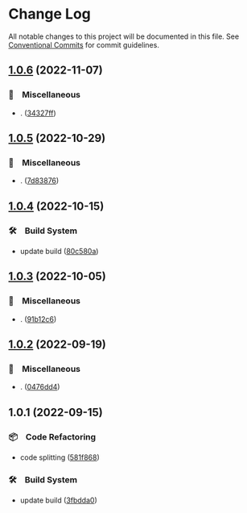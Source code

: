 # Change Log

All notable changes to this project will be documented in this file.
See [Conventional Commits](https://conventionalcommits.org) for commit guidelines.

## [1.0.6](https://github.com/bluelovers/ws-jest/compare/@lazy-assert/jest-diff@1.0.5...@lazy-assert/jest-diff@1.0.6) (2022-11-07)



### 🔖　Miscellaneous

* . ([34327ff](https://github.com/bluelovers/ws-jest/commit/34327ffdbbd027d2f901390f6111e2af844d985e))



## [1.0.5](https://github.com/bluelovers/ws-jest/compare/@lazy-assert/jest-diff@1.0.4...@lazy-assert/jest-diff@1.0.5) (2022-10-29)



### 🔖　Miscellaneous

* . ([7d83876](https://github.com/bluelovers/ws-jest/commit/7d838766d8839f166f1312cb5c181de747ab36ce))



## [1.0.4](https://github.com/bluelovers/ws-jest/compare/@lazy-assert/jest-diff@1.0.3...@lazy-assert/jest-diff@1.0.4) (2022-10-15)



### 🛠　Build System

* update build ([80c580a](https://github.com/bluelovers/ws-jest/commit/80c580ac33bab15925a42a87da0793768e48e8e6))



## [1.0.3](https://github.com/bluelovers/ws-jest/compare/@lazy-assert/jest-diff@1.0.2...@lazy-assert/jest-diff@1.0.3) (2022-10-05)



### 🔖　Miscellaneous

* . ([91b12c6](https://github.com/bluelovers/ws-jest/commit/91b12c6bc04507d895c2b5439798d2b9f86d17aa))



## [1.0.2](https://github.com/bluelovers/ws-jest/compare/@lazy-assert/jest-diff@1.0.1...@lazy-assert/jest-diff@1.0.2) (2022-09-19)



### 🔖　Miscellaneous

* . ([0476dd4](https://github.com/bluelovers/ws-jest/commit/0476dd443e8452391b19071f0a97c4d7cd68f6b3))



## 1.0.1 (2022-09-15)



### 📦　Code Refactoring

* code splitting ([581f868](https://github.com/bluelovers/ws-jest/commit/581f868a5608545fd976d98be726e581b899eda1))


### 🛠　Build System

* update build ([3fbdda0](https://github.com/bluelovers/ws-jest/commit/3fbdda01bc244eec528502c963befc2d39cac531))
